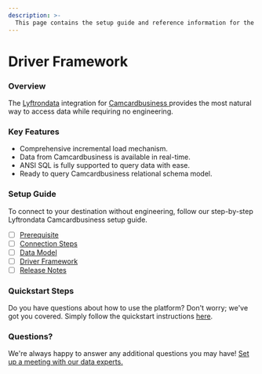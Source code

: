 ```yaml
---
description: >-
  This page contains the setup guide and reference information for the Camcardbusiness source connector.
---
```


# Driver Framework

### Overview

The [Lyftrondata](https://www.lyftrondata.com/) integration for [Camcardbusiness](https://www.lyftrondata.com/integration/camcardbusiness/)[ ](https://www.lyftrondata.com/integration/camcardbusiness/)provides the most natural way to access data while requiring no engineering.

### Key Features

* Comprehensive incremental load mechanism.
* Data from Camcardbusiness is available in real-time.&#x20;
* ANSI SQL is fully supported to query data with ease.
* Ready to query Camcardbusiness relational schema model.

### Setup Guide

To connect to your destination without engineering, follow our step-by-step Lyftrondata Camcardbusiness setup guide.

* [ ] [Prerequisite](../../business-analytics/camcardbusiness/prerequisite.md)
* [ ] [Connection Steps](../../business-analytics/camcardbusiness/connection-steps.md)
* [ ] [Data Model](../../business-analytics/camcardbusiness/data-model/)
* [ ] [Driver Framework](../../business-analytics/camcardbusiness/driver-framework/)
* [ ] [Release Notes](../../business-analytics/camcardbusiness/release-notes.md)

### Quickstart Steps

Do you have questions about how to use the platform? Don't worry; we've got you covered. Simply follow the quickstart instructions [here](../../../quickstart-steps.md).

### Questions? <a href="#questions" id="questions"></a>

We're always happy to answer any additional questions you may have! [Set up a meeting with our data experts.](https://www.lyftrondata.com/book-a-meeting/)


